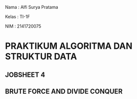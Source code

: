 Nama    : Alfi Surya Pratama

Kelas   : TI-1F

NIM     : 2141720075

# **PRAKTIKUM ALGORITMA DAN STRUKTUR DATA**
## **JOBSHEET 4**
## **BRUTE FORCE AND DIVIDE CONQUER**